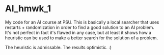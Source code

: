 AI_hmwk_1
=========

My code for an AI course at PSU. This is basically a local searcher that uses restarts + randomization in order to find a
good solution to an AI problem. It's not perfect in fact it's flawed in any case, but at least it shows how a heuristic
can be used to make a better search for the solution of a problem.

The heuristic is admissable. The results optimistic. :)
